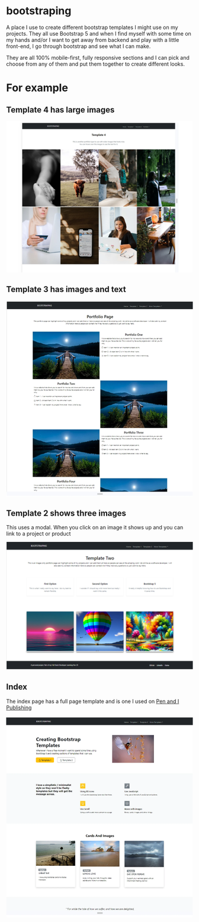 # bootstraping

A place I use to create different bootstrap templates I might use on my projects. They all use Bootstrap 5 and when I find myself with some time on my hands and/or I want to get away from backend and play with a little front-end, I go through bootstrap and see what I can make.


They are all 100% mobile-first, fully responsive sections and I can pick and choose from any of them and put them together to create different looks.

# For example

## Template 4 has large images

![template 4](static/images/template4.webp)


## Template 3 has images and text

![template 3](static/images/template3.webp)

## Template 2 shows three images

This uses a modal. When you click on an image it shows up and you can link to a project or product

![template 2](static/images/template2.png)

## Index
The index page has a full page template and is one I used on [Pen and I Publishing](https://www.penandipublishing.com/)


![index](static/images/indextemplate.webp)